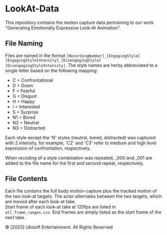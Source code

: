 # LookAt-Data
This repository contains the motion capture data pertraining to our work "Generating Emotionally Expressive Look-At Animation".

## File Naming

Files are named in the format `[RecordingNumber]_[EngagingStyle][EngagingStyleIntensity]_[DisengagingStyle][DisengagingStyleIntensity]`. The style names are herby abbreviated to a single letter based on the following mapping:

- C = Confrontational
- D = Down
- F = Fearful
- G = Disgust
- H = Happy
- I = Interested
- S = Surprise
- N1 = Bored
- N2 = Neutral
- N3 = Distracted


Each style except the 'N' styles (neutral, bored, distracted) was captured with 2 intensity, for example, 'C2' and 'C3' refer to medium and high level expression of confrontation, respectively.

When recoding of a style combination was repeated, _000 and _001 are added to the file name for the first and second repeat, respectively.

## File Contents

Each file contains the full body motion-capture plus the tracked motion of the two look-at targets. The actor alternates between the two targets, which are moved after each look-at take.  
Start frame of each look-at take at 120fps are listed in `all_frame_ranges.csv`. End frames are simply listed as the start frame of the next take.


© [2023] Ubisoft Entertainment. All Rights Reserved